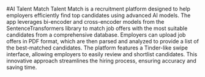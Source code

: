 #AI Talent Match
Talent Match is a recruitment platform designed to help employers efficiently find top candidates using advanced AI models. The app leverages bi-encoder and cross-encoder models from the SentenceTransformers library to match job offers with the most suitable candidates from a comprehensive database. Employers can upload job offers in PDF format, which are then parsed and analyzed to provide a list of the best-matched candidates. The platform features a Tinder-like swipe interface, allowing employers to easily review and shortlist candidates. This innovative approach streamlines the hiring process, ensuring accuracy and saving time.
